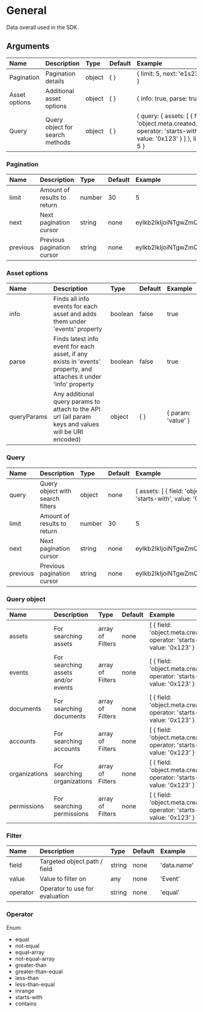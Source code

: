 # General

<p class="description">Data overall used in the SDK.</p>

## Arguments

| Name | Description | Type | Default | Example
|:-----|:------------|:-----|:--------|:-------
| Pagination | Pagination details | object | { } | { limit: 5, next: 'e1s23...' }
| Asset options | Additional asset options | object | { } | { info: true, parse: true }
| Query | Query object for search methods | object | { } | { query: { assets: [ { field: 'object.meta.created_by', operator: 'starts-with', value: '0x123' } ] }, limit: 5 }

### Pagination

| Name | Description | Type | Default | Example
|:-----|:------------|:-----|:--------|:-------
| limit | Amount of results to return | number | 30 | 5
| next | Next pagination cursor | string | none | eyIkb2lkIjoiNTgwZmQxNmFjYTJhNmIyNzE1NjJkOGJhIn0
| previous | Previous pagination cursor | string | none | eyIkb2lkIjoiNTgwZmQxNmFjYTJhNmIyNzE1NjJkOGJhIn0

### Asset options

| Name | Description | Type | Default | Example
|:-----|:------------|:-----|:--------|:-------
| info | Finds all info events for each asset and adds them under 'events' property | boolean | false | true
| parse | Finds latest info event for each asset, if any exists in 'events' property, and attaches it under 'info' property | boolean | false | true
| queryParams | Any additional query params to attach to the API url (all param keys and values will be URI encoded) | object | { } | { param: 'value' }

### Query

| Name | Description | Type | Default | Example
|:-----|:------------|:-----|:--------|:-------
| query | Query object with search filters | object | none | { assets: [ { field: 'object.meta.created_by', operator: 'starts-with', value: '0x123' } ] }
| limit | Amount of results to return | number | 30 | 5
| next | Next pagination cursor | string | none | eyIkb2lkIjoiNTgwZmQxNmFjYTJhNmIyNzE1NjJkOGJhIn0
| previous | Previous pagination cursor | string | none | eyIkb2lkIjoiNTgwZmQxNmFjYTJhNmIyNzE1NjJkOGJhIn0

### Query object

| Name | Description | Type | Default | Example
|:-----|:------------|:-----|:--------|:-------
| assets | For searching assets | array of Filters| none | [ { field: 'object.meta.created_by', operator: 'starts-with', value: '0x123' } ]
| events | For searching assets and/or events | array of Filters| none | [ { field: 'object.meta.created_by', operator: 'starts-with', value: '0x123' } ]
| documents | For searching documents | array of Filters| none | [ { field: 'object.meta.created_by', operator: 'starts-with', value: '0x123' } ]
| accounts | For searching accounts | array of Filters| none | [ { field: 'object.meta.created_by', operator: 'starts-with', value: '0x123' } ]
| organizations | For searching organizations | array of Filters| none | [ { field: 'object.meta.created_by', operator: 'starts-with', value: '0x123' } ]
| permissions | For searching permissions | array of Filters| none | [ { field: 'object.meta.created_by', operator: 'starts-with', value: '0x123' } ]


### Filter

| Name | Description | Type | Default | Example
|:-----|:------------|:-----|:--------|:-------
| field | Targeted object path / field | string | none | 'data.name'
| value | Value to filter on | any | none | 'Event'
| operator | Operator to use for evaluation | string | none | 'equal'

### Operator

Enum:
- equal
- not-equal
- equal-array
- not-equal-array
- greater-than
- greater-than-equal
- less-than
- less-than-equal
- inrange
- starts-with
- contains
